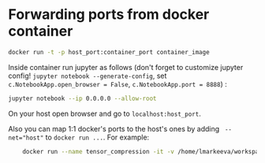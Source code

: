 # Forwarding ports from docker container


```bash
docker run -t -p host_port:container_port container_image
```

Inside container run jupyter as follows (don't forget to customize jupyter config! `jupyter notebook --generate-config`, set `c.NotebookApp.open_browser = False`, `c.NotebookApp.port = 8888`) :
```bash
jupyter notebook --ip 0.0.0.0 --allow-root
```
On your host open browser and go to `localhost:host_port`.

Also you can map 1:1 docker's ports to the host's ones by adding ` --net="host"` to `docker run ...`. For example:
 ```bash
     docker run --name tensor_compression -it -v /home/lmarkeeva/workspace/nntc:/workspace/nntc -v /mnt/local:/workspace/mnt/local --net=host tc:1.0.1
 ```
